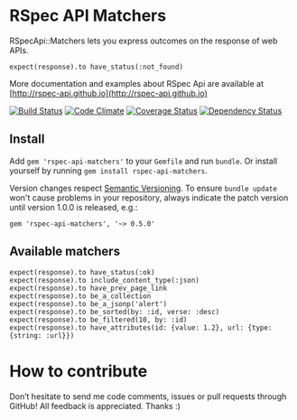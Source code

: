 RSpec API Matchers
==================

RSpecApi::Matchers lets you express outcomes on the response of web APIs.

    expect(response).to have_status(:not_found)

More documentation and examples about RSpec Api are available at [http://rspec-api.github.io](http://rspec-api.github.io)

[![Build Status](https://travis-ci.org/rspec-api/rspec-api-matchers.png?branch=master)](https://travis-ci.org/rspec-api/rspec-api-matchers)
[![Code Climate](https://codeclimate.com/github/rspec-api/rspec-api-matchers.png)](https://codeclimate.com/github/rspec-api/rspec-api-matchers)
[![Coverage Status](https://coveralls.io/repos/rspec-api/rspec-api-matchers/badge.png)](https://coveralls.io/r/rspec-api/rspec-api-matchers)
[![Dependency Status](https://gemnasium.com/rspec-api/rspec-api-matchers.png)](https://gemnasium.com/rspec-api/rspec-api-matchers)

Install
-------

Add `gem 'rspec-api-matchers'` to your `Gemfile` and run `bundle`.
Or install yourself by running `gem install rspec-api-matchers`.

Version changes respect [Semantic Versioning](http://semver.org).
To ensure `bundle update` won't cause problems in your repository,
always indicate the patch version until version 1.0.0 is released, e.g.:

    gem 'rspec-api-matchers', '~> 0.5.0'


Available matchers
------------------

    expect(response).to have_status(:ok)
    expect(response).to include_content_type(:json)
    expect(response).to have_prev_page_link
    expect(response).to be_a_collection
    expect(response).to be_a_jsonp('alert')
    expect(response).to be_sorted(by: :id, verse: :desc)
    expect(response).to be_filtered(10, by: :id)
    expect(response).to have_attributes(id: {value: 1.2}, url: {type: {string: :url}})

How to contribute
=================

Don’t hesitate to send me code comments, issues or pull requests through GitHub!
All feedback is appreciated. Thanks :)